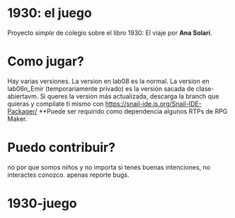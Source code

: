 # 1930: el juego
Proyecto *simple* de colegio sobre el libro 1930: El viaje por **Ana Solari**.

# Como jugar?
Hay varias versiones. La version en lab08 es la normal. La version en lab06n_Emir (temporariamente privado) es la versión sacada de clase-abiertavm.
Si queres la version más actualizada, descarga la branch que quieras y compilate ti mismo con https://snail-ide.js.org/Snail-IDE-Packager/
**Puede ser requirido como dependencia algunos RTPs de RPG Maker.

# Puedo contribuir?
no por que somos niños y no importa si tenes buenas intenciones, no interactes conozco. apenas reporte bugs.
# 1930-juego
